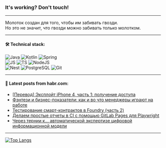 ### It's working? Don't touch!

---
Молоток создан для того, чтобы им забивать гвозди. <br>
Но это не значит, что гвозди можно забивать только молотком.

---

#### 🛠️ Technical stack:

![Java](https://img.shields.io/badge/Java-informational?logo=Oracle&style=flat&logoColor=white&color=FF4500)
![Kotlin](https://img.shields.io/badge/Kotlin-informational?logo=Kotlin&style=flat&logoColor=white&color=774D97)
![Spring](https://img.shields.io/badge/SpringBoot-informational?logo=SpringBoot&style=flat&logoColor=white&color=6DB33F) <br>
![JS](https://img.shields.io/badge/JS-informational?logo=javaScript&style=flat&logoColor=black&color=F7Df1E)
![TS](https://img.shields.io/badge/TypeScript-informational?logo=typeScript&style=flat&logoColor=black&color=0667A8)
![NodeJS](https://img.shields.io/badge/NodeJS-informational?logo=node.js&style=flat&logoColor=white&color=70A760) <br>
![Nest](https://img.shields.io/badge/NestJS-informational?logo=NestJS&style=flat&logoColor=white&color=E0234E)
![PostgreSQL](https://img.shields.io/badge/PostgreSQL-informational?logo=PostgreSQL&style=flat&logoColor=white&color=DAA520)
![Git](https://img.shields.io/badge/Git-informational?logo=git&style=flat&logoColor=white&color=778899)

___

#### 💬 Latest posts from habr.com:

<!-- BLOG-POST-LIST:START -->
- [[Перевод] Эксплойт iPhone 4, часть 1: получение доступа](https://habr.com/ru/articles/765096/?utm_source=habrahabr&utm_medium=rss&utm_campaign=765096)
- [Фэнтези и бизнес-показатели: как и во что менеджеры играют на работе](https://habr.com/ru/companies/alfa/articles/764974/?utm_source=habrahabr&utm_medium=rss&utm_campaign=764974)
- [Тестирование смарт-контрактов в Foundry &lpar;часть 2&rpar;](https://habr.com/ru/articles/764668/?utm_source=habrahabr&utm_medium=rss&utm_campaign=764668)
- [Делаем простые отчеты в CI с помощью GitLab Pages для Playwright](https://habr.com/ru/companies/selectel/articles/765012/?utm_source=habrahabr&utm_medium=rss&utm_campaign=765012)
- [Через тернии к… автоматической экспертизе цифровой информационной модели](https://habr.com/ru/companies/nanosoft/articles/765084/?utm_source=habrahabr&utm_medium=rss&utm_campaign=765084)
<!-- BLOG-POST-LIST:END -->

---
[![Top Langs](https://github-readme-stats-git-master-advtsetting-gmailcom.vercel.app/api/top-langs/?username=zloylis&langs_count=10&hide_title=false&title_color=e6edf3&size_weight=0.5&count_weight=0.5&layout=compact&hide_border=true&theme=dracula)](https://github.com/zloylis)

<!-- ![GitHub stats](https://github-readme-stats-git-master-advtsetting-gmailcom.vercel.app/api?username=zloylis&show_icons=true&hide_border=true&theme=dracula&hide_title=true&include_all_commits=true&count_private=true&hide=contribs&hide_rank=true) -->
